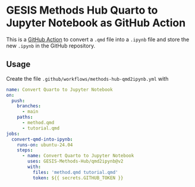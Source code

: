 # GESIS Methods Hub Quarto to Jupyter Notebook as GitHub Action

This is a [GitHub Action](https://github.com/features/actions) to convert a `.qmd` file into a `.ipynb` file and store the new `.ipynb` in the GitHub repository.

## Usage

Create the file `.github/workflows/methods-hub-qmd2ipynb.yml` with

```yaml
name: Convert Quarto to Jupyter Notebook
on:
  push:
    branches:
      - main
    paths:
      - method.qmd
      - tutorial.qmd
jobs:
  convert-qmd-into-ipynb:
    runs-on: ubuntu-24.04
    steps:
      - name: Convert Quarto to Jupyter Notebook
        uses: GESIS-Methods-Hub/qmd2ipynb@v2
        with:
          files: 'method.qmd tutorial.qmd'
          token: ${{ secrets.GITHUB_TOKEN }}
```